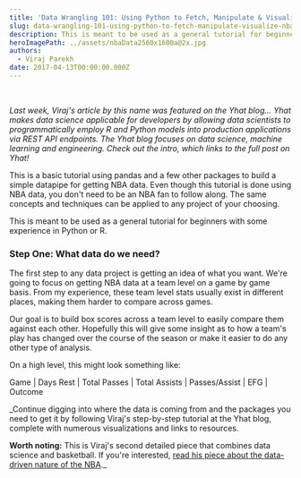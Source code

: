 ```yaml
---
title: 'Data Wrangling 101: Using Python to Fetch, Manipulate & Visualize NBA Data'
slug: data-wrangling-101-using-python-to-fetch-manipulate-visualize-nba-data
description: This is meant to be used as a general tutorial for beginners with some experience in Python or R.
heroImagePath: ../assets/nbaData2560x1600a@2x.jpg
authors:
  - Viraj Parekh
date: 2017-04-13T00:00:00.000Z
---
```

<!-- markdownlint-disable-file -->
&nbsp;

_Last week, Viraj's article by this name was featured on the Yhat blog... Yhat makes data science applicable for developers by allowing data scientists to programmatically employ R and Python models into production applications via REST API endpoints. The Yhat blog focuses on data science, machine learning and engineering. Check out the intro, which links to the full post on Yhat!_

This is a basic tutorial using pandas and a few other packages to build a simple datapipe for getting NBA data. Even though this tutorial is done using NBA data, you don't need to be an NBA fan to follow along. The same concepts and techniques can be applied to any project of your choosing.

This is meant to be used as a general tutorial for beginners with some experience in Python or R.

### Step One: What data do we need?

The first step to any data project is getting an idea of what you want. We're going to focus on getting NBA data at a team level on a game by game basis. From my experience, these team level stats usually exist in different places, making them harder to compare across games.

Our goal is to build box scores across a team level to easily compare them against each other. Hopefully this will give some insight as to how a team's play has changed over the course of the season or make it easier to do any other type of analysis.

On a high level, this might look something like:

Game | Days Rest | Total Passes | Total Assists | Passes/Assist | EFG | Outcome

_Continue digging into where the data is coming from and the packages you need to get it by following Viraj's step-by-step tutorial at the Yhat blog, complete with numerous visualizations and links to resources. 

**Worth noting:** This is Viraj's second detailed piece that combines data science and basketball. If you're interested, [read his piece about the data-driven nature of&nbsp;the NBA](https://www.astronomer.io/blog/data-in-basketball)._

